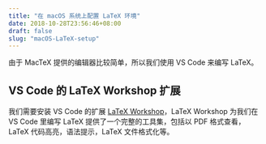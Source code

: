 ```yaml
---
title: "在 macOS 系统上配置 LaTeX 环境"
date: 2018-10-28T23:56:46+08:00
draft: false
slug: "macOS-LaTeX-setup"
---
```


由于 MacTeX 提供的编辑器比较简单，所以我们使用 VS Code 来编写 LaTeX。

## VS Code 的 LaTeX Workshop 扩展

我们需要安装 VS Code 的扩展 [LaTeX Workshop](https://marketplace.visualstudio.com/items?itemName=James-Yu.latex-workshop)，LaTeX Workshop 为我们在 VS Code 里编写 LaTeX 提供了一个完整的工具集，包括以 PDF 格式查看，LaTeX 代码高亮，语法提示，LaTeX 文件格式化等。

